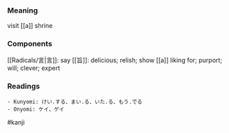 ### Meaning

visit [[a]] shrine

### Components

[[Radicals/言|言]]: say [[旨]]: delicious; relish; show [[a]] liking for; purport; will; clever; expert

### Readings

```
- Kunyomi: けい.する、まい.る、いた.る、もう.でる
- Onyomi: ケイ、ゲイ
```

#kanji